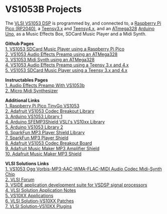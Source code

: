 # VS1053B Projects

The [VLSI VS1053 DSP](https://www.vlsi.fi/en/products/vs1053.html) is programmed by, and connected to, a [Raspberry Pi Pico (RP2040)](https://www.raspberrypi.com/products/raspberry-pi-pico/), a [Teensy3.x](https://www.pjrc.com/store/teensy36.html) and [Teensy4.x](https://www.pjrc.com/store/teensy41.html), and an [ATmega328](https://www.microchip.com/en-us/product/ATmega328) [Arduino Uno](https://docs.arduino.cc/hardware/uno-rev3), as a Music Effects Box, SDCard Music Player and a Midi Synth.


<p class="header">
  <b>Github Pages</b><br>
  <a href="https://github.com/TobiasVanDyk/Pico-MCU-from-Raspberry-Pi/tree/main/Vs1053Pico">1. VS1053 SDCard Music Player using a Raspberry Pi Pico</a> <br /> 
  <a href="https://github.com/TobiasVanDyk/Audio-Effects-Preamp-VS1053b">2. VS1053 Audio Effects Preamp using an ATMega328</a> <br /> 
  <a href="https://github.com/TobiasVanDyk/VS1053-Micro-Midi-Synthesizer">3. VS1053 Midi Synth using an ATMega328</a> <br /> 
  <a href="https://github.com/TobiasVanDyk/VS1053B-Teensy-36-and-41-Music-Effects">4. VS1053 Audio Effects Preamp using a Teensy 3.x and 4.x</a> <br /> 
  <a href="https://github.com/TobiasVanDyk/VS1053B-Teensy36-Teensy41-SDCard-Music-Player">5. VS1053 SDCard Music Player using a Teensy 3.x and 4.x</a> <br /> 
</p>


<p class="header">
  <b>Instructables Pages</b><br>
  <a href="https://www.instructables.com/Audio-Effects-Preamp-With-VS1053b/">1. Audio Effects Preamp With VS1053b</a> <br /> 
  <a href="https://www.instructables.com/Micro-Midi-Synthesizer/">2. Micro Midi Synthesizer</a> <br /> 
</p>

**Additional Links**<br>
[1. Raspberry Pi Pico TinyGo VS1053](https://github.com/elehobica/pico_tinygo_vs1053)<br>
[2. Adafruit VS1053 Codec Breakout Library](https://github.com/adafruit/Adafruit_VS1053_Library)<br>
[3. Arduino VS1053 Library 1](https://mpflaga.github.io/Arduino_Library-vs1053_for_SdFat/)<br>
[4. Arduino SFEMP3Shield VSLI's VS10xx Library](https://github.com/madsci1016/Sparkfun-MP3-Player-Shield-Arduino-Library/)<br>
[5. Arduino VS1053 Library 2](https://github.com/mpflaga/Arduino_Library-vs1053_for_SdFat)<br>
[6. SparkFun MP3 Player Shield Library](https://github.com/sparkfun/MP3_Player_Shield/tree/V_1.5)<br>
[7. SparkFun MP3 Player Shield](https://www.sparkfun.com/products/12660)<br>
[8. Adafruit VS1053 Codec Breakout Board](https://www.adafruit.com/product/1381)<br>
[9. Adafruit Music Maker MP3 Amplifier Shield](https://www.adafruit.com/product/1788)<br>
[10. Adafruit Music Maker MP3 Shield](https://www.adafruit.com/product/1790)<br>

**VLSI Solutions Links**<br>
[1. VS1053 Ogg Vorbis-MP3-AAC-WMA-FLAC-MIDI Audio Codec Midi-Synth Chip](https://www.vlsi.fi/en/products/vs1053.html)<br>
[2. VLSI Forum](http://www.vsdsp-forum.com/phpbb/index.php)<br>
[3. VSIDE application development suite for VSDSP signal processors](https://www.vlsi.fi/en/support/software/vside.html)<br>
[4. VLSI Solution Application Notes](https://www.vlsi.fi/en/support/applicationnotes.html)<br>
[5. VS10XX Applications](https://www.vlsi.fi/en/support/software/vs10xxapplications.html)<br>
[6. VLSI Solution-VS10XX Patches](https://www.vlsi.fi/en/support/software/vs10xxpatches.html)<br>
[7. VLSI Solution-VS10XX Plugins](https://www.vlsi.fi/en/support/software/vs10xxplugins.html)<br>



